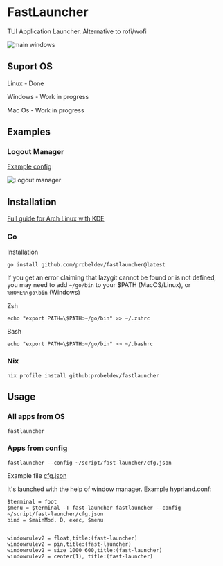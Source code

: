 # FastLauncher

TUI Application Launcher. Alternative to rofi/wofi

![main windows](https://github.com/probeldev/fastlauncher/blob/main/guides/screenshots/main.png?raw=true)

## Suport OS

Linux - Done

Windows - Work in progress

Mac Os - Work in progress

## Examples

### Logout Manager

[Example config](https://github.com/probeldev/fastlauncher/blob/main/examples/logout-manager/cfg.json) 

![Logout manager](https://github.com/probeldev/fastlauncher/blob/main/guides/screenshots/logout-manager.png?raw=true)

## Installation

[Full guide for Arch Linux with KDE](https://github.com/probeldev/fastlauncher/tree/main/guides/arch_kde/readme.md)

### Go
Installation

    go install github.com/probeldev/fastlauncher@latest     


If you get an error claiming that lazygit cannot be found or is not defined, you
may need to add `~/go/bin` to your $PATH (MacOS/Linux), or `%HOME%\go\bin`
(Windows)

Zsh

    echo "export PATH=\$PATH:~/go/bin" >> ~/.zshrc

Bash

    echo "export PATH=\$PATH:~/go/bin" >> ~/.bashrc

### Nix

    nix profile install github:probeldev/fastlauncher 


## Usage 

### All apps from OS

    fastlauncher

### Apps from config

    fastlauncher --config ~/script/fast-launcher/cfg.json

Example file [cfg.json](https://github.com/probeldev/fastlauncher/blob/main/cfg.json) 

It's launched with the help of window manager. Example hyprland.conf:
    
    $terminal = foot
    $menu = $terminal -T fast-launcher fastlauncher --config ~/script/fast-launcher/cfg.json
    bind = $mainMod, D, exec, $menu


    windowrulev2 = float,title:(fast-launcher)
    windowrulev2 = pin,title:(fast-launcher)
    windowrulev2 = size 1000 600,title:(fast-launcher)
    windowrulev2 = center(1), title:(fast-launcher)


